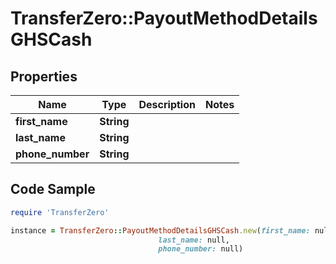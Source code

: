 # TransferZero::PayoutMethodDetailsGHSCash

## Properties

Name | Type | Description | Notes
------------ | ------------- | ------------- | -------------
**first_name** | **String** |  | 
**last_name** | **String** |  | 
**phone_number** | **String** |  | 

## Code Sample

```ruby
require 'TransferZero'

instance = TransferZero::PayoutMethodDetailsGHSCash.new(first_name: null,
                                 last_name: null,
                                 phone_number: null)
```


